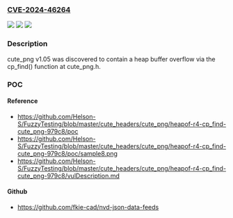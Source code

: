 ### [CVE-2024-46264](https://cve.mitre.org/cgi-bin/cvename.cgi?name=CVE-2024-46264)
![](https://img.shields.io/static/v1?label=Product&message=n%2Fa&color=blue)
![](https://img.shields.io/static/v1?label=Version&message=n%2Fa&color=blue)
![](https://img.shields.io/static/v1?label=Vulnerability&message=n%2Fa&color=brighgreen)

### Description

cute_png v1.05 was discovered to contain a heap buffer overflow via the cp_find() function at cute_png.h.

### POC

#### Reference
- https://github.com/Helson-S/FuzzyTesting/blob/master/cute_headers/cute_png/heapof-r4-cp_find-cute_png-979c8/poc
- https://github.com/Helson-S/FuzzyTesting/blob/master/cute_headers/cute_png/heapof-r4-cp_find-cute_png-979c8/poc/sample8.png
- https://github.com/Helson-S/FuzzyTesting/blob/master/cute_headers/cute_png/heapof-r4-cp_find-cute_png-979c8/vulDescription.md

#### Github
- https://github.com/fkie-cad/nvd-json-data-feeds

